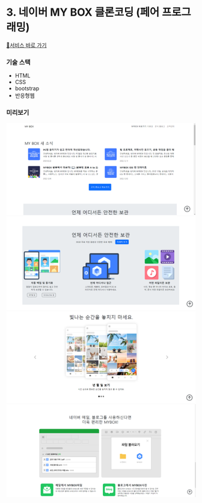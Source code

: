 # 3. 네이버 MY BOX 클론코딩 (페어 프로그래밍)
[🚀서비스 바로 가기](https://dreamofheaven.github.io/03mybox/main.html)
### 기술 스택
<ul>
  <li>HTML</li>
  <li>CSS</li>
  <li>bootstrap</li>
  <li>반응형웹</li>
</ul>

### 미리보기
<img src="../readme_img/mybox01.PNG" alt="메인화면">
<img src="../readme_img/mybox02.PNG" alt="메인화면">
<img src="../readme_img/mybox03.PNG" alt="메인화면">
<img src="../readme_img/mybox04.PNG" alt="메인화면">
